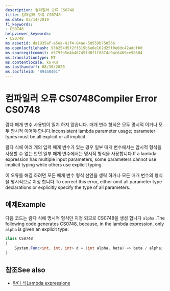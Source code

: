 ```yaml
---
description: 컴파일러 오류 CS0748
title: 컴파일러 오류 CS0748
ms.date: 03/14/2019
f1_keywords:
- CS0748
helpviewer_keywords:
- CS0748
ms.assetid: da1935af-a5ea-41f4-84ae-58559b750566
ms.openlocfilehash: 93b254d5f2ff319b6e0e162d25f0e0dc42addfb0
ms.sourcegitcommit: d579fb5e4b46745fd0f1f8874c94c6469ce58604
ms.translationtype: MT
ms.contentlocale: ko-KR
ms.lasthandoff: 08/30/2020
ms.locfileid: "89140401"
---
```

# <a name="compiler-error-cs0748"></a><span data-ttu-id="08c4e-103">컴파일러 오류 CS0748</span><span class="sxs-lookup"><span data-stu-id="08c4e-103">Compiler Error CS0748</span></span>

<span data-ttu-id="08c4e-104">람다 매개 변수 사용법이 일치 하지 않습니다. 매개 변수 형식은 모두 명시적 이거나 모두 암시적 이어야 합니다.</span><span class="sxs-lookup"><span data-stu-id="08c4e-104">Inconsistent lambda parameter usage; parameter types must be all explicit or all implicit.</span></span>
  
<span data-ttu-id="08c4e-105">람다 식에 여러 개의 입력 매개 변수가 있는 경우 일부 매개 변수에서는 암시적 형식을 사용할 수 없는 반면 일부 매개 변수에서는 명시적 형식을 사용합니다.</span><span class="sxs-lookup"><span data-stu-id="08c4e-105">If a lambda expression has multiple input parameters, some parameters cannot use implicit typing while others use explicit typing.</span></span>

<span data-ttu-id="08c4e-106">이 오류를 해결 하려면 모든 매개 변수 형식 선언을 생략 하거나 모든 매개 변수의 형식을 명시적으로 지정 합니다.</span><span class="sxs-lookup"><span data-stu-id="08c4e-106">To correct this error, either omit all parameter type declarations or explicitly specify the type of all parameters.</span></span>
  
## <a name="example"></a><span data-ttu-id="08c4e-107">예제</span><span class="sxs-lookup"><span data-stu-id="08c4e-107">Example</span></span>

<span data-ttu-id="08c4e-108">다음 코드는 람다 식에 명시적 형식만 지정 되므로 CS0748을 생성 합니다 `alpha` .</span><span class="sxs-lookup"><span data-stu-id="08c4e-108">The following code generates CS0748, because, in the lambda expression, only `alpha` is given an explicit type:</span></span>

```csharp
class CS0748  
{  
    System.Func<int, int, int> d = (int alpha, beta) => beta / alpha;
}  
```

## <a name="see-also"></a><span data-ttu-id="08c4e-109">참조</span><span class="sxs-lookup"><span data-stu-id="08c4e-109">See also</span></span>

- [<span data-ttu-id="08c4e-110">람다 식</span><span class="sxs-lookup"><span data-stu-id="08c4e-110">Lambda expressions</span></span>](../language-reference/operators/lambda-expressions.md)
